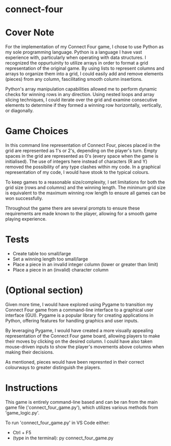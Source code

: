 # connect-four

# Cover Note
For the implementation of my Connect Four game, I chose to use Python as my sole programming language.
Python is a language I have vast experience with, particularly when operating with data structures. I recognized the oppurtuinity to utilize arrays in order to format a grid representation of the original game. By using lists to represent columns and arrays to organize them into a grid, I could easily add and remove elements (pieces) from any column, fascilitating smooth column insertions.

Python's array manipulation capabilities allowed me to perform dynamic checks for winning rows in any direction. Using nested loops and array slicing techniques, I could iterate over the grid and examine consecutive elements to determine if they formed a winning row horizontally, vertically, or diagonally.


# Game Choices
In this command line representation of Connect Four, pieces placed in the grid are represented as 1's or 2's, depending on the player's turn. Empty spaces in the grid are represented as 0's (every space when the game is initialised). The use of integers here instead of characters (R and Y) removed the possibility of any type clashes within my code. In a graphical representation of my code, I would have stook to the typical colours.

To keep games to a reasonable size/complexity, I set limitations for both the grid size (rows and columns) and the winning length. The minimum grid size is equivalent to the maximum winning row length to ensure all games can be won successfully.

Throughout the game there are several prompts to ensure these requirements are made known to the player, allowing for a smooth game playing experience.


# Tests
- Create table too small/large
- Set a winning length too small/large
- Place a piece in an invalid integer column (lower or greater than limit)
- Place a piece in an (invalid) character column


# (Optional section)
Given more time, I would have explored using Pygame to transition my Connect Four game from a command-line interface to a graphical user interface (GUI). Pygame is a popular library for creating applications in Python, offering features for handling graphics and user inputs.

By leveraging Pygame, I would have created a more visually appealing representation of the Connect Four game board, allowing players to make their moves by clicking on the desired column. I could have also taken mouse-driven inputs to show the player's movements above columns when making their decisions.

As mentioned, pieces would have been represnted in their correct colourways to greater distinguish the players.


# Instructions
This game is entirely command-line based and can be ran from the main game file ('connect_four_game.py'), which utilizes various methods from 'game_logic.py'. 

To run 'connect_four_game.py' in VS Code either:
- Ctrl + F5
- (type in the terminal): py connect_four_game.py